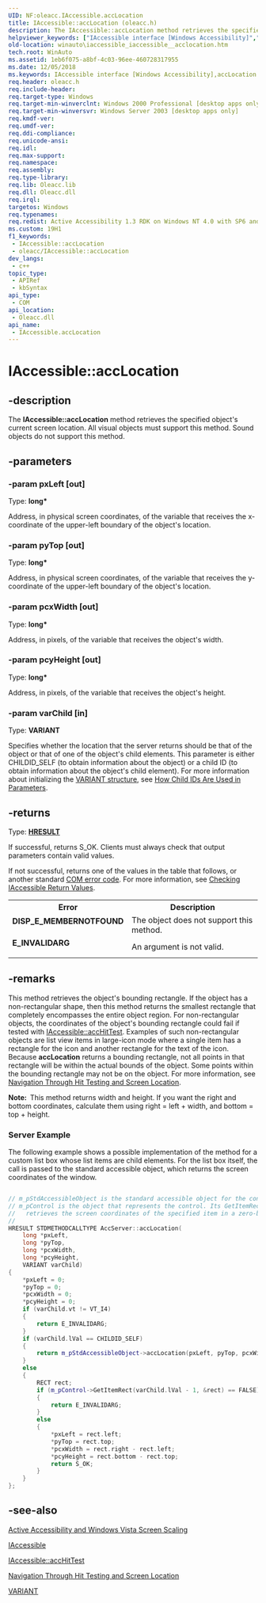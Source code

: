 ```yaml
---
UID: NF:oleacc.IAccessible.accLocation
title: IAccessible::accLocation (oleacc.h)
description: The IAccessible::accLocation method retrieves the specified object's current screen location. All visual objects must support this method. Sound objects do not support this method.
helpviewer_keywords: ["IAccessible interface [Windows Accessibility]","accLocation method","IAccessible.accLocation","IAccessible::accLocation","_msaa_IAccessible_accLocation","accLocation","accLocation method [Windows Accessibility]","accLocation method [Windows Accessibility]","IAccessible interface","msaa.iaccessible_iaccessible__acclocation","oleacc/IAccessible::accLocation","winauto.iaccessible_iaccessible__acclocation"]
old-location: winauto\iaccessible_iaccessible__acclocation.htm
tech.root: WinAuto
ms.assetid: 1eb6f075-a8bf-4c03-96ee-460728317955
ms.date: 12/05/2018
ms.keywords: IAccessible interface [Windows Accessibility],accLocation method, IAccessible.accLocation, IAccessible::accLocation, _msaa_IAccessible_accLocation, accLocation, accLocation method [Windows Accessibility], accLocation method [Windows Accessibility],IAccessible interface, msaa.iaccessible_iaccessible__acclocation, oleacc/IAccessible::accLocation, winauto.iaccessible_iaccessible__acclocation
req.header: oleacc.h
req.include-header: 
req.target-type: Windows
req.target-min-winverclnt: Windows 2000 Professional [desktop apps only]
req.target-min-winversvr: Windows Server 2003 [desktop apps only]
req.kmdf-ver: 
req.umdf-ver: 
req.ddi-compliance: 
req.unicode-ansi: 
req.idl: 
req.max-support: 
req.namespace: 
req.assembly: 
req.type-library: 
req.lib: Oleacc.lib
req.dll: Oleacc.dll
req.irql: 
targetos: Windows
req.typenames: 
req.redist: Active Accessibility 1.3 RDK on Windows NT 4.0 with SP6 and later and Windows 95
ms.custom: 19H1
f1_keywords:
 - IAccessible::accLocation
 - oleacc/IAccessible::accLocation
dev_langs:
 - c++
topic_type:
 - APIRef
 - kbSyntax
api_type:
 - COM
api_location:
 - Oleacc.dll
api_name:
 - IAccessible.accLocation
---
```


# IAccessible::accLocation


## -description

The <b>IAccessible::accLocation</b> method retrieves the specified object's current screen location. All visual objects must support this method. Sound objects do not support this method.

## -parameters

### -param pxLeft [out]

Type: <b>long*</b>

Address, in physical screen coordinates, of the variable that receives the x-coordinate of the upper-left boundary of the object's location.

### -param pyTop [out]

Type: <b>long*</b>

Address, in physical screen coordinates, of the variable that receives the y-coordinate of the upper-left boundary of the object's location.

### -param pcxWidth [out]

Type: <b>long*</b>

Address, in pixels, of the variable that receives the object's width.

### -param pcyHeight [out]

Type: <b>long*</b>

Address, in pixels, of the variable that receives the object's height.

### -param varChild [in]

Type: <b>VARIANT</b>

Specifies whether the location that the server returns should be that of the object or that of one of the object's child elements. This parameter is either CHILDID_SELF (to obtain information about the object) or a child ID (to obtain information about the object's child element). For more information about initializing the <a href="https://docs.microsoft.com/windows/desktop/WinAuto/variant-structure">VARIANT structure</a>, see <a href="https://docs.microsoft.com/windows/desktop/WinAuto/how-child-ids-are-used-in-parameters">How Child IDs Are Used in Parameters</a>.

## -returns

Type: <b><a href="https://docs.microsoft.com/windows/desktop/WinProg/windows-data-types">HRESULT</a></b>

If successful, returns S_OK. Clients must always check that output parameters contain valid values.

If not successful, returns one of the values in the table that follows, or another standard <a href="https://docs.microsoft.com/windows/desktop/WinAuto/return-values">COM error code</a>. For more information, see <a href="https://docs.microsoft.com/windows/desktop/WinAuto/checking-iaccessible-return-values">Checking IAccessible Return Values</a>.

<table>
<tr>
<th>Error</th>
<th>Description</th>
</tr>
<tr>
<td width="40%">
<dl>
<dt><b>DISP_E_MEMBERNOTFOUND</b></dt>
</dl>
</td>
<td width="60%">
The object does not support this method.

</td>
</tr>
<tr>
<td width="40%">
<dl>
<dt><b>E_INVALIDARG</b></dt>
</dl>
</td>
<td width="60%">
An argument is not valid.

</td>
</tr>
</table>

## -remarks

This method retrieves the object's bounding rectangle. If the object has a non-rectangular shape, then this method returns the smallest rectangle that completely encompasses the entire object region. For non-rectangular objects, the coordinates of the object's bounding rectangle could fail if tested with <a href="https://docs.microsoft.com/windows/desktop/api/oleacc/nf-oleacc-iaccessible-acchittest">IAccessible::accHitTest</a>. Examples of such non-rectangular objects are list view items in large-icon mode where a single item has a rectangle for the icon and another rectangle for the text of the icon. Because <b>accLocation</b> returns a bounding rectangle, not all points in that rectangle will be within the actual bounds of the object. Some points within the bounding rectangle may not be on the object. For more information, see <a href="https://docs.microsoft.com/windows/desktop/WinAuto/navigation-through-hit-testing-and-screen-location">Navigation Through Hit Testing and Screen Location</a>.

<b>Note:  </b>This method returns width and height. If you want the right and bottom coordinates, calculate them using right = left + width, and bottom = top + height.



<h3><a id="Server_Example"></a><a id="server_example"></a><a id="SERVER_EXAMPLE"></a>Server Example</h3>
The following example shows a possible implementation of the method for a custom list box whose list items are child elements. For the list box itself, the call is passed to the standard accessible object, which returns the screen coordinates of the window.


```cpp

// m_pStdAccessibleObject is the standard accessible object for the control window. 
// m_pControl is the object that represents the control. Its GetItemRect method  
//   retrieves the screen coordinates of the specified item in a zero-based collection. 
// 
HRESULT STDMETHODCALLTYPE AccServer::accLocation( 
    long *pxLeft,
    long *pyTop,
    long *pcxWidth,
    long *pcyHeight,
    VARIANT varChild)
{
    *pxLeft = 0;
    *pyTop = 0;
    *pcxWidth = 0;
    *pcyHeight = 0;
    if (varChild.vt != VT_I4)
    {
        return E_INVALIDARG;
    }
    if (varChild.lVal == CHILDID_SELF)
    {
        return m_pStdAccessibleObject->accLocation(pxLeft, pyTop, pcxWidth, pcyHeight, varChild);
    }
    else
    {
        RECT rect;
        if (m_pControl->GetItemRect(varChild.lVal - 1, &rect) == FALSE)
        {
            return E_INVALIDARG;
        }
        else
        {
            *pxLeft = rect.left;
            *pyTop = rect.top;
            *pcxWidth = rect.right - rect.left;
            *pcyHeight = rect.bottom - rect.top;
            return S_OK;        
        }
    }
};

```

## -see-also

<a href="https://docs.microsoft.com/windows/desktop/WinAuto/active-accessibility-and-windows-vista-screen-scaling">Active Accessibility and Windows Vista Screen Scaling</a>



<a href="https://docs.microsoft.com/windows/desktop/api/oleacc/nn-oleacc-iaccessible">IAccessible</a>



<a href="https://docs.microsoft.com/windows/desktop/api/oleacc/nf-oleacc-iaccessible-acchittest">IAccessible::accHitTest</a>



<a href="https://docs.microsoft.com/windows/desktop/WinAuto/navigation-through-hit-testing-and-screen-location">Navigation Through Hit Testing and Screen Location</a>



<a href="https://docs.microsoft.com/windows/desktop/WinAuto/variant-structure">VARIANT</a>

